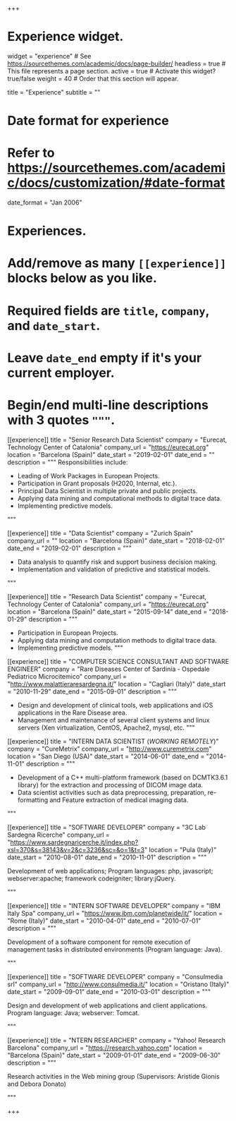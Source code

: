 +++
# Experience widget.
widget = "experience"  # See https://sourcethemes.com/academic/docs/page-builder/
headless = true  # This file represents a page section.
active = true  # Activate this widget? true/false
weight = 40  # Order that this section will appear.

title = "Experience"
subtitle = ""

# Date format for experience
#   Refer to https://sourcethemes.com/academic/docs/customization/#date-format
date_format = "Jan 2006"

# Experiences.
#   Add/remove as many `[[experience]]` blocks below as you like.
#   Required fields are `title`, `company`, and `date_start`.
#   Leave `date_end` empty if it's your current employer.
#   Begin/end multi-line descriptions with 3 quotes `"""`.

[[experience]]
  title = "Senior Research Data Scientist"
  company = "Eurecat, Technology Center of Catalonia"
  company_url = "https://eurecat.org"
  location = "Barcelona (Spain)"
  date_start = "2019-02-01"
  date_end = ""
  description = """
  Responsibilities include:
  
  * Leading of Work Packages in European Projects.
  * Participation in Grant proposals (H2020, Internal, etc.).
  * Principal Data Scientist in multiple private and public projects.
  * Applying data mining and computational methods to digital trace data.
  * Implementing predictive models.

  """

[[experience]]
  title = "Data Scientist"
  company = "Zurich Spain"
  company_url = ""
  location = "Barcelona (Spain)"
  date_start = "2018-02-01"
  date_end = "2019-02-01"
  description = """

  * Data analysis to quantify risk and support business decision making.
  * Implementation and validation of predictive and statistical models.

  """

[[experience]]
  title = "Research Data Scientist"
  company = "Eurecat, Technology Center of Catalonia"
  company_url = "https://eurecat.org"
  location = "Barcelona (Spain)"
  date_start = "2015-09-14"
  date_end = "2018-01-29"
  description = """
  
  * Participation in European Projects.
  * Applying data mining and computation methods to digital trace data.
  * Implementing predictive models.
  """
  
[[experience]]
  title = "COMPUTER SCIENCE CONSULTANT AND SOFTWARE ENGINEER"
  company = "Rare Diseases Center of Sardinia - Ospedale Pediatrico Microcitemico"
  company_url = "http://www.malattieraresardegna.it/"
  location = "Cagliari (Italy)"
  date_start = "2010-11-29"
  date_end = "2015-09-01"
  description = """
  
  * Design and development of clinical tools, web applications and iOS applications in the Rare Disease area.
  * Management and maintenance of several client systems and linux servers (Xen virtualization, CentOS, Apache2, mysql, etc.
  """
  
  
[[experience]]
  title = "INTERN DATA SCIENTIST (*WORKING REMOTELY*)"
  company = "CureMetrix"
  company_url = "http://www.curemetrix.com"
  location = "San Diego (USA)"
  date_start = "2014-06-01"
  date_end = "2014-11-01"
  description = """
  
  * Development of a C++ multi-platform framework (based on DCMTK3.6.1 library) for the extraction and processing of DICOM image data.
  * Data scientist activities such as data preprocessing, preparation, re-formatting and Feature extraction of medical imaging data.
  
  """

[[experience]]
  title = "SOFTWARE DEVELOPER"
  company = "3C Lab Sardegna Ricerche"
  company_url = "https://www.sardegnaricerche.it/index.php?xsl=370&s=38143&v=2&c=3236&sc=&o=1&t=3"
  location = "Pula (Italy)"
  date_start = "2010-08-01"
  date_end = "2010-11-01"
  description = """
  
  Development of web applications; Program languages: php, javascript; webserver:apache; framework codeigniter; library:jQuery.
  
  """
  
[[experience]]
  title = "INTERN SOFTWARE DEVELOPER"
  company = "IBM Italy Spa"
  company_url = "https://www.ibm.com/planetwide/it/"
  location = "Rome (Italy)"
  date_start = "2010-04-01"
  date_end = "2010-07-01"
  description = """
  
  Development of a software component for remote execution of management tasks in distributed environments (Program language: Java).
  
  """

[[experience]]
  title = "SOFTWARE DEVELOPER"
  company = "Consulmedia srl"
  company_url = "http://www.consulmedia.it/"
  location = "Oristano (Italy)"
  date_start = "2009-09-01"
  date_end = "2010-03-01"
  description = """
  
  Design and development of web applications and client applications. Program language: Java; webserver: Tomcat.
  
  """
  
  [[experience]]
  title = "NTERN RESEARCHER"
  company = "Yahoo! Research Barcelona"
  company_url = "https://research.yahoo.com"
  location = "Barcelona (Spain)"
  date_start = "2009-01-01"
  date_end = "2009-06-30"
  description = """
  
  Research activities in the Web mining group (Supervisors: Aristide Gionis and Debora Donato)
  
  """

    
+++
